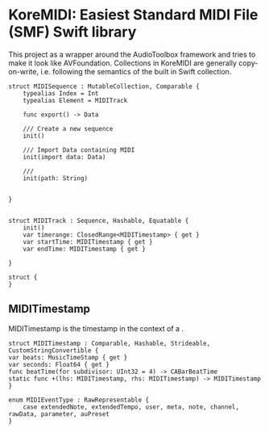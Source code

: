 # KoreMIDI: Easiest Standard MIDI File (SMF) Swift library

This project as a wrapper around the AudioToolbox framework and tries to make it look like AVFoundation.
Collections in KoreMIDI are generally copy-on-write, i.e. following the semantics of the built in Swift collection.

```
struct MIDISequence : MutableCollection, Comparable {
    typealias Index = Int
    typealias Element = MIDITrack
    
    func export() -> Data
    
    /// Create a new sequence
    init()

    /// Import Data containing MIDI
    init(import data: Data)

    /// 
    init(path: String)

  
}

```


```

```

```
struct MIDITrack : Sequence, Hashable, Equatable {
    init()
    var timerange: ClosedRange<MIDITimestamp> { get }
    var startTime: MIDITimestamp { get }
    var endTime: MIDITimestamp { get }

}
```

```
struct {
}
```

 

## MIDITimestamp

MIDITimestamp is the timestamp in the context of a . 

```
struct MIDITimestamp : Comparable, Hashable, Strideable, CustomStringConvertible {
var beats: MusicTimeStamp { get }
var seconds: Float64 { get }
func beatTime(for subdivisor: UInt32 = 4) -> CABarBeatTime
static func +(lhs: MIDITimestamp, rhs: MIDITimestamp) -> MIDITimestamp
}
```


```
enum MIDIEventType : RawRepresentable {
    case extendedNote, extendedTempo, user, meta, note, channel, rawData, parameter, auPreset
}

```
